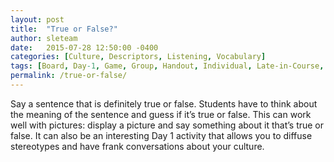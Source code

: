 ```yaml
---
layout: post
title:  "True or False?"
author: sleteam
date:   2015-07-28 12:50:00 -0400
categories: [Culture, Descriptors, Listening, Vocabulary]
tags: [Board, Day-1, Game, Group, Handout, Individual, Late-in-Course, Midway, Opening-Activity, Quick, Review, Works-for-Tutoring]
permalink: /true-or-false/
---
```

Say a sentence that is definitely true or false. Students have to think about the meaning of the sentence and guess if it’s true or false. This can work well with pictures: display a picture and say something about it that’s true or false. It can also be an interesting Day 1 activity that allows you to diffuse stereotypes and have frank conversations about your culture.